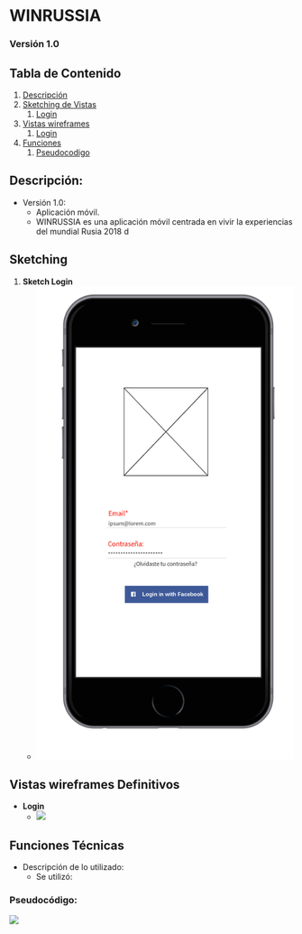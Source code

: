 # WINRUSSIA # 
### Versión 1.0


## Tabla de Contenido
1. [Descripción](#descripcion)
2. [Sketching de Vistas](#sketching)
    1. [Login](#sketch-login)
4. [Vistas wireframes](#wireframes)
    1. [Login](#login)
5. [Funciones](#funciones)
    1. [Pseudocodigo](#pseudo)


## <a name="descripcion"></a> Descripción: ##
- Versión 1.0:
    - Aplicación móvil.
    - WINRUSSIA es una aplicación móvil centrada en vivir la experiencias del mundial Rusia 2018 d

## <a name="sketching"></a> Sketching ##
1.  <a name="sketch-login"></a>**Sketch Login**
    - <img src=assets/images/Sketches/sketch-login.png>

## <a name="wireframes"></a> Vistas wireframes Definitivos
- <a name="login"></a>**Login**
    - <img src=assets/images/------------->

## <a name="funciones"></a> Funciones Técnicas <a name="funciones"></a>
- Descripción de lo utilizado:
    - Se utilizó:

### <a name="pseudo"></a> Pseudocódigo:
<img src=assets/images/----------------->
